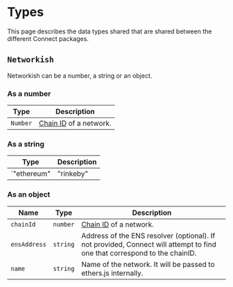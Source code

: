 # Types

This page describes the data types shared that are shared between the different Connect packages.

## `Networkish`

Networkish can be a number, a string or an object.

### As a number

| Type     | Description                                       |
| -------- | ------------------------------------------------- |
| `Number` | [Chain ID](https://chainid.network) of a network. |

### As a string

| Type                              | Description                                                    |
| --------------------------------- | -------------------------------------------------------------- |
| `"ethereum" | "rinkeby" | "xdai"` | Name of a network, from a selection (prefer using a chain ID). |

### As an object

| Name         | Type     | Description                                                                                                               |
| ------------ | -------- | ------------------------------------------------------------------------------------------------------------------------- |
| `chainId`    | `number` | [Chain ID](https://chainid.network) of a network.                                                                         |
| `ensAddress` | `string` | Address of the ENS resolver (optional). If not provided, Connect will attempt to find one that correspond to the chainID. |
| `name`       | `string` | Name of the network. It will be passed to ethers.js internally.                                                           |
